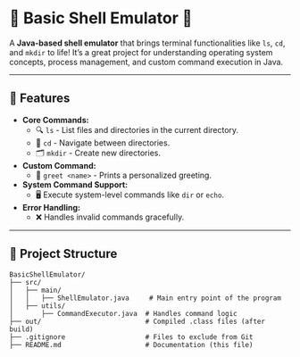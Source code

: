 # 🌟 Basic Shell Emulator 🌟

A **Java-based shell emulator** that brings terminal functionalities like `ls`, `cd`, and `mkdir` to life! It’s a great project for understanding operating system concepts, process management, and custom command execution in Java.

---

## 🚀 Features

- **Core Commands:**
  - 🔍 `ls` - List files and directories in the current directory.
  - 📂 `cd` - Navigate between directories.
  - 🗂️ `mkdir` - Create new directories.
- **Custom Command:**
  - 🤝 `greet <name>` - Prints a personalized greeting.
- **System Command Support:**
  - 🖥️ Execute system-level commands like `dir` or `echo`.
- **Error Handling:**
  - ❌ Handles invalid commands gracefully.

---

## 📂 Project Structure

```plaintext
BasicShellEmulator/
├── src/
│   ├── main/
│   │   ├── ShellEmulator.java     # Main entry point of the program
│   ├── utils/
│       ├── CommandExecutor.java  # Handles command logic
├── out/                          # Compiled .class files (after build)
├── .gitignore                    # Files to exclude from Git
├── README.md                     # Documentation (this file)
